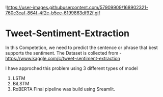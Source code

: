!https://user-images.githubusercontent.com/57909909/168902321-760c3caf-864f-4f2c-b5ee-6199863df92f.gif

# Tweet-Sentiment-Extraction

In this Competetion, we need to predict the sentence or phrase that best supports the sentiment.
The Dataset is collected from - https://www.kaggle.com/c/tweet-sentiment-extraction

I have approched this problem using 3 different types of model

1) LSTM
2) BiLSTM
3) RoBERTA
Final pipeline was build using Sreamlit. 
